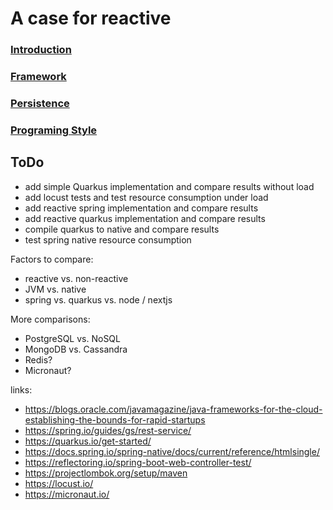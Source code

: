 # A case for reactive

### [Introduction](Introduction.md)
### [Framework](framework/index.md)
### [Persistence]()
### [Programing Style]()

## ToDo
- add simple Quarkus implementation and compare results without load
- add locust tests and test resource consumption under load
- add reactive spring implementation and compare results
- add reactive quarkus implementation and compare results
- compile quarkus to native and compare results
- test spring native resource consumption

Factors to compare:
- reactive vs. non-reactive
- JVM vs. native
- spring vs. quarkus vs. node / nextjs

More comparisons:
- PostgreSQL vs. NoSQL
- MongoDB vs. Cassandra
- Redis?
- Micronaut?

links:
- https://blogs.oracle.com/javamagazine/java-frameworks-for-the-cloud-establishing-the-bounds-for-rapid-startups
- https://spring.io/guides/gs/rest-service/
- https://quarkus.io/get-started/
- https://docs.spring.io/spring-native/docs/current/reference/htmlsingle/
- https://reflectoring.io/spring-boot-web-controller-test/
- https://projectlombok.org/setup/maven
- https://locust.io/
- https://micronaut.io/
